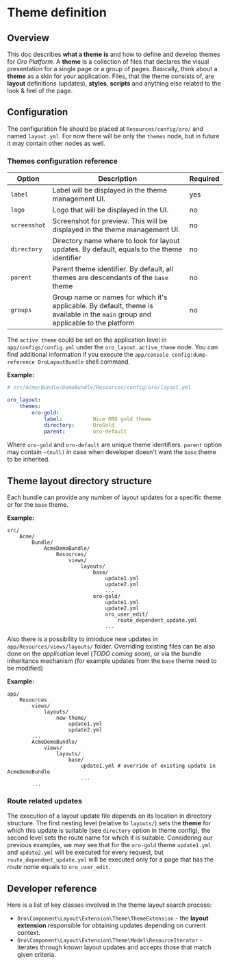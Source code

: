 # Theme definition

## Overview

This doc describes **what a theme is** and how to define and develop themes for *Oro Platform*.
A **theme** is a collection of files that declares the visual presentation for a single page or a group of pages.
Basically, think about a **theme** as a skin for your application. Files, that the theme consists of, are **layout**
definitions (updates), **styles**, **scripts** and anything else related to the look & feel of the page.

## Configuration

The configuration file should be placed at `Resources/config/oro/` and named `layout.yml`.
For now there will be only the `themes` node, but in future it may contain other nodes as well.

### Themes configuration reference

| Option | Description | Required |
|------- |-------------|----------|
| `label` | Label will be displayed in the theme management UI. | yes |
| `logo` | Logo that will be displayed in the UI. | no |
| `screenshot` | Screenshot for preview. This will be displayed in the theme management UI. | no |
| `directory` | Directory name where to look for layout updates. By default, equals to the theme identifier | no |
| `parent` | Parent theme identifier. By default, all themes are descendants of the `base` theme | no |
| `groups` | Group name or names for which it's applicable. By default, theme is available in the `main` group and applicable to the platform  | no |

The `active theme` could be set on the application level in `app/configs/config.yml` under the `oro_layout.active_theme` node.
You can find additional information if you execute the `app/console config:dump-reference OroLayoutBundle` shell command.

**Example:**
```yml
# src/Acme/Bundle/DemoBundle/Resources/config/oro/layout.yml

oro_layout:
    themes:
        oro-gold:
            label:          Nice ORO gold theme
            directory:      OroGold
            parent:         oro-default
```

Where `oro-gold` and `oro-default` are unique theme identifiers. `parent` option may contain `~(null)` in case when
developer doesn't want the `base` theme to be inherited.

## Theme layout directory structure

Each bundle can provide any number of layout updates for a specific theme or for the `base` theme.
 
**Example:**
```
src/
    Acme/
        Bundle/
            AcmeDemoBundle/
                Resources/
                    views/
                        layouts/
                            base/
                                update1.yml
                                update2.yml
                                ...
                            oro-gold/
                                update1.yml
                                update2.yml
                                oro_user_edit/
                                    route_dependent_update.yml
                                ...
```
Also there is a possibility to introduce new updates in `app/Resources/views/layouts/` folder. Overriding existing files
can be also done on the *application* level (*TODO coming soon*), or via the bundle inheritance mechanism 
(for example updates from the `base` theme need to be modified)

**Example:**
```
app/
    Resources
        views/
            layouts/
                new-theme/
                    update1.yml
                    update2.yml
        ...
        AcmeDemoBundle/
            views/
                layouts/
                    base/
                        update1.yml # override of existing update in AcmeDemoBundle
                        ...
        ...
```

### Route related updates

The execution of a layout update file depends on its location in directory structure. The first nesting level (relative to `layouts/`)
sets the **theme** for which this update is suitable (see `directory` option in theme config), the second level sets the route name
for which it is suitable. Considering our previous examples, we may see that for the `oro-gold` theme `update1.yml` and `update2.yml` will be
executed for every request, but `route_dependent_update.yml` will be executed only for a page that has the *route name* equals to `oro_user_edit`.

Developer reference
-------------------

Here is a list of key classes involved in the theme layout search process:

 - `Oro\Component\Layout\Extension\Theme\ThemeExtension` - the **layout extension** responsible for obtaining
    updates depending on current context.
 - `Oro\Component\Layout\Extension\Theme\Model\ResourceIterator` - iterates through known layout updates and accepts those
    that match given criteria.
